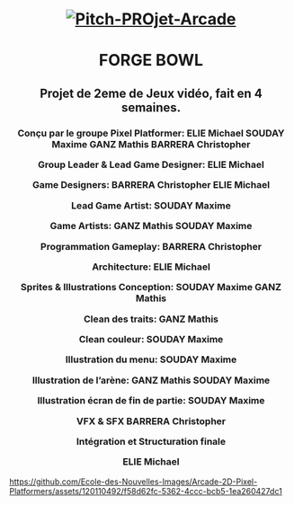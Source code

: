 <h1 align="center"> <a href="https://ibb.co/7vXQTxW"><img src="https://i.ibb.co/317v85N/Pitch-PROjet-Arcade.png" alt="Pitch-PROjet-Arcade" border="0"></a>

<h1 align="center">FORGE BOWL</h1>
<h2 align="center"> Projet de 2eme de Jeux vidéo, fait en 4 semaines.</h2>

<h3 align="center"> Conçu par le groupe Pixel Platformer:
ELIE Michael
SOUDAY Maxime
GANZ Mathis
BARRERA Christopher

Group Leader & Lead Game Designer:
ELIE Michael

Game Designers:
BARRERA Christopher
ELIE Michael

Lead Game Artist:
SOUDAY Maxime

Game Artists:
GANZ Mathis
SOUDAY Maxime

Programmation
Gameplay:
BARRERA Christopher

Architecture:
ELIE Michael

Sprites & Illustrations
Conception:
SOUDAY Maxime
GANZ Mathis

Clean des traits:
GANZ Mathis

Clean couleur:
SOUDAY Maxime

Illustration du menu:
SOUDAY Maxime

Illustration de l’arène:
GANZ Mathis
SOUDAY Maxime

Illustration écran de fin de partie:
SOUDAY Maxime

VFX & SFX
BARRERA Christopher

Intégration et Structuration finale

ELIE Michael

 </h3>







https://github.com/Ecole-des-Nouvelles-Images/Arcade-2D-Pixel-Platformers/assets/120110492/f58d62fc-5362-4ccc-bcb5-1ea260427dc1

